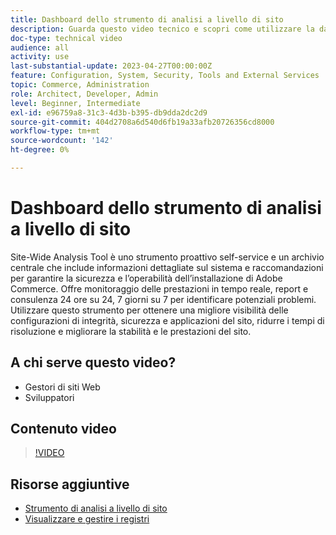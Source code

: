 ```yaml
---
title: Dashboard dello strumento di analisi a livello di sito
description: Guarda questo video tecnico e scopri come utilizzare la dashboard di Site-Wide Analysis Tool per accedere a informazioni dettagliate sul sistema e consigli per garantire la sicurezza e l’operabilità dell’installazione di Adobe Commerce.
doc-type: technical video
audience: all
activity: use
last-substantial-update: 2023-04-27T00:00:00Z
feature: Configuration, System, Security, Tools and External Services
topic: Commerce, Administration
role: Architect, Developer, Admin
level: Beginner, Intermediate
exl-id: e96759a8-31c3-4d3b-b395-db9dda2dc2d9
source-git-commit: 404d2708a6d540d6fb19a33afb20726356cd8000
workflow-type: tm+mt
source-wordcount: '142'
ht-degree: 0%

---
```


# Dashboard dello strumento di analisi a livello di sito

Site-Wide Analysis Tool è uno strumento proattivo self-service e un archivio centrale che include informazioni dettagliate sul sistema e raccomandazioni per garantire la sicurezza e l’operabilità dell’installazione di Adobe Commerce. Offre monitoraggio delle prestazioni in tempo reale, report e consulenza 24 ore su 24, 7 giorni su 7 per identificare potenziali problemi. Utilizzare questo strumento per ottenere una migliore visibilità delle configurazioni di integrità, sicurezza e applicazioni del sito, ridurre i tempi di risoluzione e migliorare la stabilità e le prestazioni del sito.

## A chi serve questo video?

- Gestori di siti Web
- Sviluppatori

## Contenuto video

>[!VIDEO](https://video.tv.adobe.com/v/344001?quality=12&learn=on)

## Risorse aggiuntive

- [Strumento di analisi a livello di sito](https://experienceleague.adobe.com/docs/commerce-operations/tools/site-wide-analysis-tool/intro.html)
- [Visualizzare e gestire i registri](https://experienceleague.adobe.com/docs/commerce-cloud-service/user-guide/develop/test/log-locations.html)
